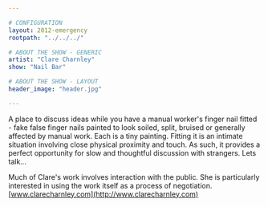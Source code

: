 ```yaml
---

# CONFIGURATION
layout: 2012-emergency
rootpath: "../../../"

# ABOUT THE SHOW - GENERIC
artist: "Clare Charnley"
show: "Nail Bar"

# ABOUT THE SHOW - LAYOUT
header_image: "header.jpg"

---
```


A place to discuss ideas while you have a manual worker's finger nail fitted - fake false finger nails painted to look soiled, split, bruised or generally affected by manual work. Each is a tiny painting.  Fitting it is an intimate situation involving close physical proximity and touch. As such, it provides a perfect opportunity for slow and thoughtful discussion with strangers. Lets talk...    

Much of Clare's work involves interaction with the public. She is particularly interested in using the work itself as a process of negotiation.    
[www.clarecharnley.com](http://www.clarecharnley.com)    
